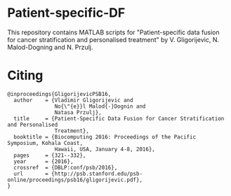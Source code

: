 # Patient-specific-DF
This repository contains MATLAB scripts for "Patient-specific data fusion for cancer stratification and personalised treatment" by V. Gligorijevic, N. Malod-Dogning and N. Przulj.

# Citing
```
@inproceedings{GligorijevicPSB16,
  author    = {Vladimir Gligorijevic and
               No{\"{e}}l Malod{-}Dognin and
               Natasa Przulj},
  title     = {Patient-Specific Data Fusion for Cancer Stratification and Personalised
               Treatment},
  booktitle = {Biocomputing 2016: Proceedings of the Pacific Symposium, Kohala Coast,
               Hawaii, USA, January 4-8, 2016},
  pages     = {321--332},
  year      = {2016},
  crossref  = {DBLP:conf/psb/2016},
  url       = {http://psb.stanford.edu/psb-online/proceedings/psb16/gligorijevic.pdf},
}
```
